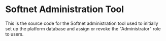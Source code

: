 # Softnet Administration Tool

This is the source code for the Softnet administration tool used to initially set up the platform database and assign or revoke the "Administrator" role to users.

